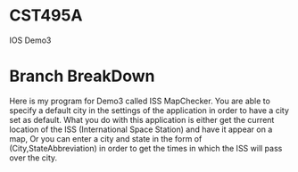 # CST495A
IOS Demo3


# Branch BreakDown
Here is my program for Demo3 called ISS MapChecker. You are able to specify a default city in the settings of the application in order to have a city set as default. What you do with this application is either get the current location of the ISS (International Space Station) and have it appear on a map, Or you can enter a city and state in the form of (City,StateAbbreviation) in order to get the times in which the ISS will pass over the city.
